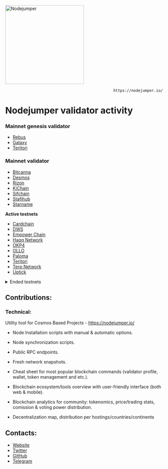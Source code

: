 <img src="https://user-images.githubusercontent.com/27004732/197998949-95685606-1e92-4132-9e1e-29c367924b40.svg" alt="Nodejumper" width="250"/>

                                                    https://nodejumper.io/

# Nodejumper validator activity

### Mainnet genesis validator 
- [Rebus](https://restake.app/rebus/rebusvaloper1kwv8r3n93dwtk59l5lkyp9qn3u5jzxzy0mrdp8/delegate)
- [Galaxy](https://restake.app/galaxy/galaxyvaloper18nlst8rzmj0m2r7d2fattr3qmn3pmzyg740978/delegate)
- [Teritori](https://restake.app/teritori/torivaloper18t2j2kc08su2l2dafcanq43yxj9akpwp6gemr0/delegate)


### Mainnet validator 
- [Bitcanna](https://restake.app/bitcanna/bcnavaloper1nlyurpgk5zcg6f6dcpdt2mq9khv27ajg4px45y/delegate)
- [Desmos](https://restake.app/desmos/desmosvaloper184nr4azm7kwas40yzftfxy9ma2lrm5pp5q795x/delegate)
- [Rizon](https://restake.app/rizon/rizonvaloper1hy3em3nfngyntk7tre9d0626mj9swhu9ughurh/delegate)
- [KiChain](https://restake.app/kichain/kivaloper1q5vfka8z05t27jf4fuawpec99mvv9df90yc57a/delegate)
- [Sifchain](https://restake.app/sifchain/sifvaloper1tvy5apxqsf3jf0uhzknvj6qndy473smzjezvh9/delegate)
- [Stafihub](https://www.mintscan.io/stafi/validators/stafivaloper18nuuhuwywsk8at72pxk94rw27nkkf7pl8ws3kv)
- [Starname](https://restake.app/starname/starvaloper1c8p90su0tdz67xdhx5470lzvs2lw8twqw9j0vf/delegate)

**Active testnets**
- [Cardchain](https://explorer.kjnodes.com/cardchain/staking/ccvaloper1d2gnx8gxf44tkjky7ftwfkg9k0lln56x8tp7zl)
- [DWS](https://dws.explorers.guru/validator/dewebvaloper1pdhaj6ct3wyfahn2u6zllxp3dq6dfuatwtkf6n)
- [Empower Chain](https://empower.explorers.guru/validator/empowervaloper1gved6qjsy8rxf2qxqqtk6uxnalhtm2usp2f5a2)
- [Haqq Network](https://haqq.explorers.guru/validators)
- [OKP4](https://okp4.explorers.guru/validator/okp4valoper10ec4zues3x4xaz89dhv5h4fkdz4cukyln9kze9)
- [OLLO](https://ollo.explorers.guru/validator/ollovaloper1dw8n8wygrf7ylaf6qcly2wf3k9q0ffwy22nej4)
- [Paloma](https://paloma.explorers.guru/validator/palomavaloper1kludne80z0tcq9t7j9fqa630fechsjhxc324tt)
- [Teritori](https://explorer.kjnodes.com/teritori/staking/torivaloper18t2j2kc08su2l2dafcanq43yxj9akpwp6gemr0)
- [Terp Network](https://explorer.kjnodes.com/terp/staking/terpvaloper1rwyn6w46u3067enhpdceqasg2um8dddt6tehsv)
- [Uptick]([https://www.pylons.tech/](https://uptick.explorers.guru/validator/uptickvaloper1fhxvtld4u6d6a4tvnhyrguvzm53gl3tk93dag5))

<details>
  <summary>Ended testnets</summary>
  
- [Evmos](https://evmos.org/)
- [NYM](https://nymtech.net/)
- [FlixNet](https://www.omniflix.network/)
- [FirmaChain](https://firmachain.org/)
- [Taraxa](https://taraxa.io/)
- [Asset-Mantle](https://assetmantle.one/)
- [Casper](https://casperlabs.io/)
- [Akash](https://akash.network/)
- [Cosmic-horizon](https://www.cosmic-horizon.com/)
- [Klever finance](https://klever.finance/)
- [Archway](https://www.archway.io/)
- [Kujira](https://kujira.app/)
- [Aura](https://aura.network/)
- [StafiHub](https://www.stafihub.io/)
- [Uptick Network](https://www.uptick.network/)
- [Another-1](https://github.com/notional-labs/anone)
- [Meson](https://meson.network/)
- [KYVE](https://www.kyve.network/)
- [Humannode](https://humanode.io/)
- [Quicksilver](https://quicksilver.zone/)

</details>

## Contributions:
### Technical:
Utility tool for Cosmos Based Projects - https://nodejumper.io/

- Node Installation scripts with manual & automatic options.

- Node synchronization scripts.

- Public RPC endpoints.

- Fresh network snapshots.

- Cheat sheet for most popular blockchain commands (validator profile, wallet, token management and etc.).

- Blockchain ecosystem/tools overview with user-friendly interface (both web & mobile).

- Blockchain analytics for community: tokenomics, price/trading stats, comission & voting power distribution.

- Decentralization map, distribution per hostings/countries/continents

## Contacts:
- [Website](https://nodejumper.io/)
- [Twitter](https://twitter.com/nodejumper)
- [GitHub](https://github.com/nodejumper-org)
- [Telegram](https://t.me/nodejumper)
